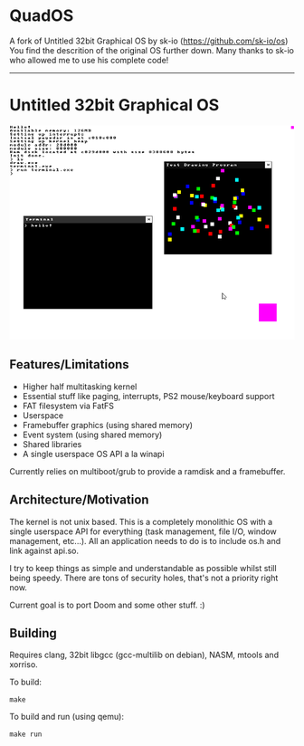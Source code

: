 # QuadOS

A fork of Untitled 32bit Graphical OS by sk-io (https://github.com/sk-io/os)
You find the descrition of the original OS further down.
Many thanks to sk-io who allowed me to use his complete code!

----------------------------------------------------------------------------------------

# Untitled 32bit Graphical OS

![Screenshot](res/screenshot.png)

## Features/Limitations

* Higher half multitasking kernel
* Essential stuff like paging, interrupts, PS2 mouse/keyboard support
* FAT filesystem via FatFS
* Userspace
* Framebuffer graphics (using shared memory)
* Event system (using shared memory)
* Shared libraries
* A single userspace OS API a la winapi

Currently relies on multiboot/grub to provide a ramdisk and a framebuffer.

## Architecture/Motivation

The kernel is not unix based. This is a completely monolithic OS with a single userspace API for everything (task management, file I/O, window management, etc...). All an application needs to do is to include os.h and link against api.so.

I try to keep things as simple and understandable as possible whilst still being speedy. There are tons of security holes, that's not a priority right now.

Current goal is to port Doom and some other stuff. :)

## Building

Requires clang, 32bit libgcc (gcc-multilib on debian), NASM, mtools and xorriso.

To build:
```
make
```
To build and run (using qemu):
```
make run
```
